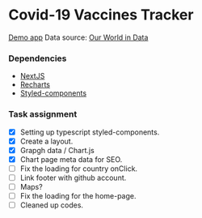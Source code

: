 # Covid-19 Vaccines Tracker

[Demo app](https://covid-vaccines-tracker.netlify.app/)
Data source: [Our World in Data](https://github.com/owid/covid-19-data)

### Dependencies

- [NextJS](https://nextjs.org/)
- [Recharts](https://recharts.org/en-US)
- [Styled-components](https://github.com/styled-components/styled-components)

### Task assignment

- [x] Setting up typescript styled-components.
- [x] Create a layout.
- [x] Grapgh data / Chart.js
- [x] Chart page meta data for SEO.
- [ ] Fix the loading for country onClick.
- [ ] Link footer with github account.
- [ ] Maps?
- [ ] Fix the loading for the home-page.
- [ ] Cleaned up codes.
